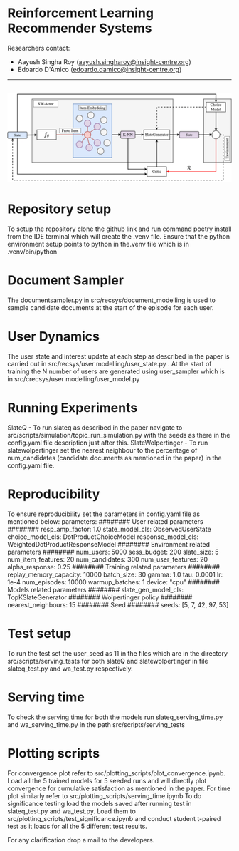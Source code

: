# Reinforcement Learning Recommender Systems
Researchers contact: 
- Aayush Singha Roy (aayush.singharoy@insight-centre.org) 
- Edoardo D'Amico (edoardo.damico@insight-centre.org)
---
![Alt text](wolp.png)
--- 

# Repository setup
To setup the repository clone the github link and run command poetry install from the IDE terminal which will create the .venv file. Ensure that the python environment setup points to python in the.venv file which is in .venv/bin/python
# Document Sampler
The documentsampler.py in src/recsys/document_modelling is used to sample candidate documents at the start of the episode for each user.

# User Dynamics
The user state and interest update at each step as described in the paper is carried out in src/recsys/user modelling/user_state.py . At the start of training the N number of users are generated using user_sampler which is in src/crecsys/user modelling/user_model.py

# Running Experiments
SlateQ -  To run slateq as described in the paper navigate to src/scripts/simulation/topic_run_simulation.py with the seeds as there in the config.yaml file description just after this.
SlateWolpertinger - To run slatewolpertinger set the nearest neighbour to the percentage of num_candidates (candidate documents as mentioned in the paper) in the config.yaml file. 

# Reproducibility
To ensure reproducibility set the parameters in config.yaml file as mentioned below:
parameters:
  ######## User related parameters ########
  resp_amp_factor: 1.0
  state_model_cls: ObservedUserState
  choice_model_cls: DotProductChoiceModel
  response_model_cls: WeightedDotProductResponseModel
  ######## Environment related parameters ########
  num_users: 5000
  sess_budget: 200
  slate_size: 5
  num_item_features: 20
  num_candidates: 300
  num_user_features: 20
  alpha_response: 0.25
  ######## Training related parameters ########
  replay_memory_capacity: 10000
  batch_size: 30
  gamma: 1.0
  tau: 0.0001
  lr: 1e-4
  num_episodes: 10000
  warmup_batches: 1
  device: "cpu"
  ######## Models related parameters ########
  slate_gen_model_cls: TopKSlateGenerator
  ######## Wolpertinger policy ########
  nearest_neighbours: 15
  ######## Seed ########
  seeds: [5, 7, 42, 97, 53]

  # Test setup
  To run the test set the user_seed as 11 in the files which are in the directory src/scripts/serving_tests for both slateQ and slatewolpertinger in file slateq_test.py and wa_test.py respectively.
  
  # Serving time
  To check the serving time for both the models run slateq_serving_time.py and wa_serving_time.py in the path src/scripts/serving_tests

  # Plotting scripts
  For convergence plot refer to src/plotting_scripts/plot_convergence.ipynb. Load all the 5 trained models for 5 seeded runs and will directly plot convergence for cumulative satisfaction as mentioned in the paper.
  For time plot similarly refer to src/plotting_scripts/serving_time.ipynb
  To do significance testing load the models saved after running test in slateq_test.py and wa_test.py. Load them to src/plotting_scripts/test_significance.ipynb and conduct student t-paired test as it loads for all the 5 different test results.

  For any clarification drop a mail to the developers.
 
 